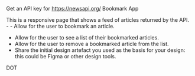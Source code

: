 Get an API key for https://newsapi.org/
Bookmark App

This is a responsive page that shows a feed of articles returned by the API. - - Allow for the user to bookmark an article.

- Allow for the user to see a list of their bookmarked articles.
- Allow for the user to remove a bookmarked article from the list.
- Share the initial design artefact you used as the basis for your design: this could be Figma or
  other design tools.

DOT
